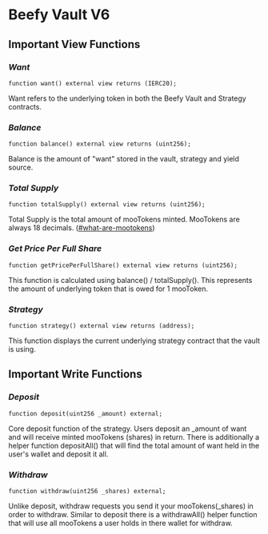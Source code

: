 # Beefy Vault V6

## Important View Functions

### _Want_

```
function want() external view returns (IERC20);
```

Want refers to the underlying token in both the Beefy Vault and Strategy contracts.

### _Balance_

```
function balance() external view returns (uint256);
```

Balance is the amount of "want" stored in the vault, strategy and yield source.

### _Total Supply_

```
function totalSupply() external view returns (uint256);
```

Total Supply is the total amount of mooTokens minted. MooTokens are always 18 decimals. ([#what-are-mootokens](../ecosystem/products/vaults.md#what-are-mootokens "mention"))

### _Get Price Per Full Share_

```
function getPricePerFullShare() external view returns (uint256);
```

This function is calculated using balance() / totalSupply(). This represents the amount of underlying token that is owed for 1 mooToken.

### _Strategy_

```
function strategy() external view returns (address);
```

This function displays the current underlying strategy contract that the vault is using.

## Important Write Functions

### _Deposit_

```
function deposit(uint256 _amount) external;
```

Core deposit function of the strategy. Users deposit an \_amount of want and will receive minted mooTokens (shares) in return. There is additionally a helper function depositAll() that will find the total amount of want held in the user's wallet and deposit it all.

### _Withdraw_

```
function withdraw(uint256 _shares) external;
```

Unlike deposit, withdraw requests you send it your mooTokens(\_shares) in order to withdraw. Similar to deposit there is a withdrawAll() helper function that will use all mooTokens a user holds in there wallet for withdraw.
